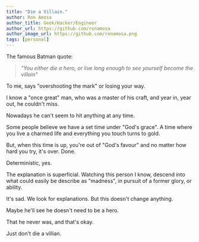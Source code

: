 ```yaml
---
title: "Die a Villain."
author: Ron Amosa
author_title: Geek/Hacker/Engineer
author_url: https://github.com/ronamosa
author_image_url: https://github.com/ronamosa.png
tags: [personal]
---
```


The famous Batman quote:

> *"You either die a hero, or live long enough to see yourself become the villain"*

To me, says "overshooting the mark" or losing your way.

I know a "once great" man, who was a master of his craft, and year in, year out, he couldn't miss.

Nowadays he can't seem to hit anything at any time.

<!-- truncate -->

Some people believe we have a set time under "God's grace". A time where you live a charmed life and everything you touch turns to gold.

But, when this time is up, you're out of "God's favour" and no matter how hard you try, it's over. Done.

Deterministic, yes.

The explanation is superficial. Watching this person I know, descend into what could easily be describe as "madness", in pursuit of a former glory, or ability.

It's sad. We look for explanations. But this doesn't change anything.

Maybe he'll see he doesn't need to be a hero.

That he never was, and that's okay.

Just don't die a villian.
